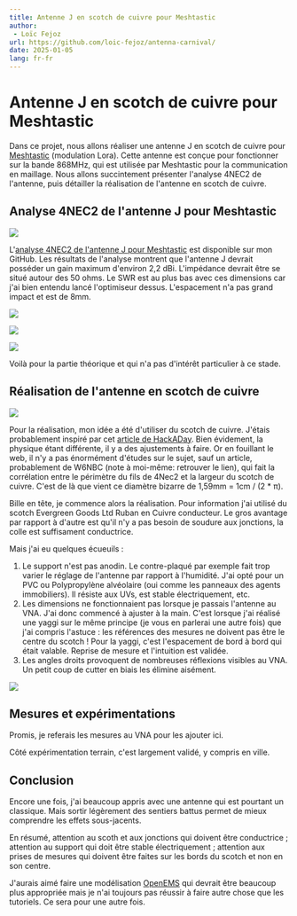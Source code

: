 ```yaml
---
title: Antenne J en scotch de cuivre pour Meshtastic
author:
 - Loïc Fejoz
url: https://github.com/loic-fejoz/antenna-carnival/
date: 2025-01-05
lang: fr-fr
---
```

# Antenne J en scotch de cuivre pour Meshtastic

Dans ce projet, nous allons réaliser une antenne J en scotch de cuivre pour [Meshtastic](https://www.meshtastic.org/) (modulation Lora). Cette antenne est conçue pour fonctionner sur la bande 868MHz, qui est utilisée par Meshtastic pour la communication en maillage. Nous allons succintement présenter l'analyse 4NEC2 de l'antenne, puis détailler la réalisation de l'antenne en scotch de cuivre.

## Analyse 4NEC2 de l'antenne J pour Meshtastic

![](j-antenna-wire.png)

L'[analyse 4NEC2 de l'antenne J pour Meshtastic](j_868.nec) est disponible sur mon GitHub. Les résultats de l'analyse montrent que l'antenne J devrait posséder un gain maximum d'environ 2,2 dBi. L'impédance devrait être se situé autour des 50 ohms. Le SWR est au plus bas avec ces dimensions car j'ai bien entendu lancé l'optimiseur dessus. L'espacement n'a pas grand impact et est de 8mm.

![](./j-meshtastic-antenna-far-field.png)

![](./j-meshtatic-antenna-swr-4nec2.png)

![](./j-meshtatic-antenna-impedance-4nec2.png)

Voilà pour la partie théorique et qui n'a pas d'intérêt particulier à ce stade.
 
## Réalisation de l'antenne en scotch de cuivre

![](20240907_154013.jpg)

Pour la réalisation, mon idée a été d'utiliser du scotch de cuivre. J'étais probablement inspiré par cet [article de HackADay](https://hackaday.com/2023/10/13/this-packable-ham-radio-antenna-is-made-from-nothing-but-tape/). Bien évidement, la physique étant différente, il y a des ajustements à faire. Or en fouillant le web, il n'y a pas énormément d'études sur le sujet, sauf un article, probablement de W6NBC (note à moi-même: retrouver le lien), qui fait la corrélation entre le périmètre du fils de 4Nec2 et la largeur du scotch de cuivre. C'est de là que vient ce diamètre bizarre de 1,59mm = 1cm / (2 * π).

Bille en tête, je commence alors la réalisation. Pour information j'ai utilisé du scotch Evergreen Goods Ltd Ruban en Cuivre conducteur. Le gros avantage par rapport à d'autre est qu'il n'y a pas besoin de soudure aux jonctions, la colle est suffisament conductrice.

Mais j'ai eu quelques écueuils :

1. Le support n'est pas anodin. Le contre-plaqué par exemple fait trop varier le réglage de l'antenne par rapport à l'humidité. J'ai opté pour un PVC ou Polypropylène alvéolaire (oui comme les panneaux des agents immobiliers). Il résiste aux UVs, est stable électriquement, etc.
2. Les dimensions ne fonctionnaient pas lorsque je passais l'antenne au VNA. J'ai donc commencé à ajuster à la main. C'est lorsque j'ai réalisé une yaggi sur le même principe (je vous en parlerai une autre fois) que j'ai compris l'astuce : les références des mesures ne doivent pas être le centre du scotch ! Pour la yaggi, c'est l'espacement de bord à bord qui était valable. Reprise de mesure et l'intuition est validée.
3. Les angles droits provoquent de nombreuses réflexions visibles au VNA. Un petit coup de cutter en biais les élimine aisément.

![](j-antenna-scotch.png)

## Mesures et expérimentations

Promis, je referais les mesures au VNA pour les ajouter ici.

Côté expérimentation terrain, c'est largement validé, y compris en ville.

## Conclusion

Encore une fois, j'ai beaucoup appris avec une antenne qui est pourtant un classique. Mais sortir légèrement des sentiers battus permet de mieux comprendre les effets sous-jacents.

En résumé, attention au scoth et aux jonctions qui doivent être conductrice ; attention au support qui doit être stable électriquement ; attention aux prises de mesures qui doivent être faites sur les bords du scotch et non en son centre.

J'aurais aimé faire une modélisation [OpenEMS](https://www.openems.de/) qui devrait être beaucoup plus appropriée mais je n'ai toujours pas réussir à faire autre chose que les tutoriels. Ce sera pour une autre fois.